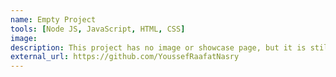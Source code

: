 ```yaml
---
name: Empty Project
tools: [Node JS, JavaScript, HTML, CSS]
image:
description: This project has no image or showcase page, but it is still a beautiful project inside out!
external_url: https://github.com/YoussefRaafatNasry
---
```

<!-- ---
name: The Fabulous
tools: [Android, Material Design]
image: https://storage.googleapis.com/gd-wagtail-prod-assets/original_images/material_design_awards_inline_002.jpg
description: Fabulous is a science-based app, incubated in Duke's Behavioral Economics Lab, that will help you build healthy rituals into your life, just like an elite athlete.
external_url: https://thefabulous.co/
--- -->
